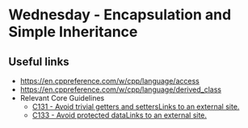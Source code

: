 # Wednesday - Encapsulation and Simple Inheritance

## Useful links
- https://en.cppreference.com/w/cpp/language/access
- https://en.cppreference.com/w/cpp/language/derived_class
- Relevant Core Guidelines
    - [C131 - Avoid trivial getters and settersLinks to an external
site.](https://isocpp.github.io/CppCoreGuidelines/CppCoreGuidelines#c131-avoid-trivial-getters-and-setters)
    - [C133 - Avoid protected dataLinks to an external site.](https://isocpp.github.io/CppCoreGuidelines/CppCoreGuidelines#c133-avoid-protected-data)
